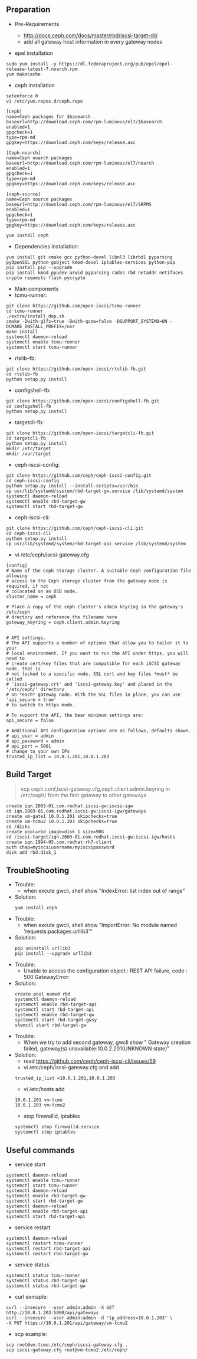 ## Preparation
- Pre-Requirements
    - http://docs.ceph.com/docs/master/rbd/iscsi-target-cli/
    - add all gateway host information in every gateway nodes

- epel installation
```
sudo yum install -y https://dl.fedoraproject.org/pub/epel/epel-release-latest-7.noarch.rpm
yum makecache
```

- ceph installation
```
setenforce 0
vi /etc/yum.repos.d/ceph.repo

[Ceph]
name=Ceph packages for $basearch
baseurl=http://download.ceph.com/rpm-luminous/el7/$basearch
enabled=1
gpgcheck=1
type=rpm-md
gpgkey=https://download.ceph.com/keys/release.asc

[Ceph-noarch]
name=Ceph noarch packages
baseurl=http://download.ceph.com/rpm-luminous/el7/noarch
enabled=1
gpgcheck=1
type=rpm-md
gpgkey=https://download.ceph.com/keys/release.asc

[ceph-source]
name=Ceph source packages
baseurl=http://download.ceph.com/rpm-luminous/el7/SRPMS
enabled=1
gpgcheck=1
type=rpm-md
gpgkey=https://download.ceph.com/keys/release.asc

yum install ceph
```

- Dependencies installation:
```
yum install git cmake gcc python-devel libnl3 librbd1 pyparsing pyOpenSSL python-gobject kmod-devel iptables-services python-pip
pip install pip --upgrade
pip install kmod pyudev urwid pyparsing rados rbd netaddr netifaces crypto requests flask pycrypto
```
- Main components
- tcmu-runner:
```
git clone https://github.com/open-iscsi/tcmu-runner
cd tcmu-runner
./extra/install_dep.sh
cmake -Dwith-glfs=true -Dwith-qcow=false -DSUPPORT_SYSTEMD=ON -DCMAKE_INSTALL_PREFIX=/usr
make install
systemctl daemon-reload
systemctl enable tcmu-runner
systemctl start tcmu-runner
```

- rtslib-fb:
```
git clone https://github.com/open-iscsi/rtslib-fb.git
cd rtslib-fb
python setup.py install
```

- configshell-fb:
```
git clone https://github.com/open-iscsi/configshell-fb.git
cd configshell-fb
python setup.py install
```

- targetcli-fb:
```
git clone https://github.com/open-iscsi/targetcli-fb.git
cd targetcli-fb
python setup.py install
mkdir /etc/target
mkdir /var/target
```

- ceph-iscsi-config:
```
git clone https://github.com/ceph/ceph-iscsi-config.git
cd ceph-iscsi-config
python setup.py install --install-scripts=/usr/bin
cp usr/lib/systemd/system/rbd-target-gw.service /lib/systemd/system
systemctl daemon-reload
systemctl enable rbd-target-gw
systemctl start rbd-target-gw
```

- ceph-iscsi-cli:
```
git clone https://github.com/ceph/ceph-iscsi-cli.git
cd ceph-iscsi-cli
python setup.py install
cp usr/lib/systemd/system/rbd-target-api.service /lib/systemd/system
```

- vi /etc/ceph/iscsi-gateway.cfg
```
[config]
# Name of the Ceph storage cluster. A suitable Ceph configuration file allowing
# access to the Ceph storage cluster from the gateway node is required, if not
# colocated on an OSD node.
cluster_name = ceph

# Place a copy of the ceph cluster's admin keyring in the gateway's /etc/ceph
# drectory and reference the filename here
gateway_keyring = ceph.client.admin.keyring


# API settings.
# The API supports a number of options that allow you to tailor it to your
# local environment. If you want to run the API under https, you will need to
# create cert/key files that are compatible for each iSCSI gateway node, that is
# not locked to a specific node. SSL cert and key files *must* be called
# 'iscsi-gateway.crt' and 'iscsi-gateway.key' and placed in the '/etc/ceph/' directory
# on *each* gateway node. With the SSL files in place, you can use 'api_secure = true'
# to switch to https mode.

# To support the API, the bear minimum settings are:
api_secure = false

# Additional API configuration options are as follows, defaults shown.
# api_user = admin
# api_password = admin
# api_port = 5001
# change to your own IPs
trusted_ip_list = 10.0.1.201,10.0.1.203
```
## Build Target
> scp ceph.conf,iscsi-gateway.cfg,ceph.client.admin.keyring in /etc/ceph/ from the first gateway to other gateways
```
create iqn.2003-01.com.redhat.iscsi-gw:iscsi-igw
cd iqn.2003-01.com.redhat.iscsi-gw:iscsi-igw/gateways
create vm-gate1 10.0.1.201 skipchecks=true
create vm-tcmu2 10.0.1.203 skipchecks=true
cd /disks
create pool=rbd image=disk_1 size=90G
cd /iscsi-target/iqn.2003-01.com.redhat.iscsi-gw:iscsi-igw/hosts
create iqn.1994-05.com.redhat:rh7-client
auth chap=myiscsiusername/myiscsipassword
disk add rbd.disk_1 
```

## TroubleShooting 
- Trouble:
    - when excute gwcli, shell show "IndexError: list index out of range"
- Solution:
    ```
    yum install ceph 
    ```
- Trouble:
    - when excute gwcli, shell show "ImportError: No module named 'requests.packages.urllib3'"
- Solution:
    ```
    pip uninstall urllib3
    pip install --upgrade urllib3
    ```
- Trouble:
    - Unable to access the configuration object : REST API failure, code : 500 GatewayError: 
- Solution:
    ```
    create pool named rbd 
    systemctl daemon-reload
    systemctl enable rbd-target-api
    systemctl start rbd-target-api
    systemctl enable rbd-target-gw
    systemctl start rbd-target-gwsy
    stemctl start rbd-target-gw
    ```
- Trouble:
    - When we try to add second gateway, gwcli show " Gateway creation failed, gateway(s) unavailable:10.0.2.201(UNKNOWN state)"
- Solution: 
    - read https://github.com/ceph/ceph-iscsi-cli/issues/59
    - vi /etc/ceph/iscsi-gateway.cfg and add
    ``` 
    trusted_ip_list =10.0.1.201,10.0.1.203
    ```
    - vi /etc/hosts add
    ```
    10.0.1.201 vm-tcmu
    10.0.1.203 vm-tcmu2
    ```
    - stop firewallld, iptables
    ```
    systemctl stop firewalld.service
    systemctl stop iptables 
    ```
## Useful commands
- service start
```
systemctl daemon-reload
systemctl enable tcmu-runner
systemctl start tcmu-runner
systemctl daemon-reload
systemctl enable rbd-target-gw
systemctl start rbd-target-gw
systemctl daemon-reload
systemctl enable rbd-target-api
systemctl start rbd-target-api
```

- service restart
```
systemctl daemon-reload
systemctl restart tcmu-runner
systemctl restart rbd-target-api
systemctl restart rbd-target-gw
```

- service status
```
systemctl status tcmu-runner
systemctl status rbd-target-api
systemctl status rbd-target-gw
```
- curl exmaple:
```
curl --insecure --user admin:admin -X GET http://10.0.1.203:5000/api/gateways
curl --insecure --user admin:admin -d "ip_address=10.0.1.203" \
-X PUT https://10.0.1.201/api/gateway/vm-tcmu2
```

- scp example:
```
scp root@vm-tcmu:/etc/ceph/iscsi-gateway.cfg .
scp iscsi-gateway.cfg root@vm-tcmu2:/etc/ceph/
```
